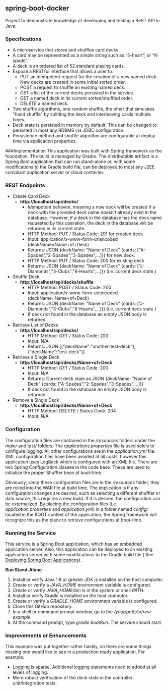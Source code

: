 ## spring-boot-docker

Project to demonstrate knowledge of developing and testing a ReST API in Java.

### Specifications

- A microservice that stores and shuffles card decks.
- A card may be represented as a simple string such as “5-heart”, or “K-spade”.
- A deck is an ordered list of 52 standard playing cards.
- Expose a RESTful interface that allows a user to:
    - PUT an idempotent request for the creation of a new named deck. New decks are created in some initial sorted
      order.
    - POST a request to shuffle an existing named deck.
    - GET a list of the current decks persisted in the service.
    - GET a named deck in its current sorted/shuffled order.
    - DELETE a named deck.
- Two shuffle algorithms, one random shuffle, the other that simulates "hand shuffle" by splitting the deck and
  interleaving cards multiple times.
- Deck state is persisted in memory by default. This can be changed to persisted in most any RDBMS via JDBC
  configuration.
- Persistence method and shuffle algorithm are configurable at deploy time via application properties.

###Implementation
This application was built with Spring framework as the foundation. The build is managed by Gradle. The distributable
artifact is a Spring Boot application that can run stand-alone or, with some modifications to the Gradle build file, can
be deployed to most any J2EE compliant application server or cloud container.

### REST Endpoints

- Create Card Deck
    - **http://localhost/api/decks/**
        - Idempotent behavior, meaning a new deck will be created if a deck with the provided deck name doesn't already
          exist in the database. However, if a deck in the database has the deck name requested by this operation, the
          deck in the database will be returned in its current state.
        - HTTP Method: PUT / Status Code: 201 for created deck
        - Input: application/x-www-form-urlencoded (deckName=Name+of+Deck)
        - Returns: JSON {deckName: "Name of Deck" {cards: ["A-Spades","2-Spades","3-Spades",...]}} for new deck.
        - HTTP Method: PUT / Status Code: 200 for existing deck
        - Returns: JSON {deckName: "Name of Deck" {cards: ["J-Diamonds","3-Clubs","8-Hearts",...]}} (i.e. current deck
          state.)
- Shuffle Deck
    - **http://localhost/api/decks/shuffle**
        - HTTP Method: POST / Status Code: 200
        - Input: application/x-www-form-urlencoded (deckName=Name+of+Deck)
        - Returns: JSON {deckName: "Name of Deck" {cards: ["J-Diamonds","3-Clubs","8-Hearts",...]}} (i.e. current deck
          state.)
        - If deck not found in the database an empty JSON body is returned
- Retrieve List of Decks
    - **http://localhost/api/decks/**
        - HTTP Method: GET / Status Code: 200
        - Input: N/A
        - Returns: JSON [{"deckName":"another-test-deck"},{"deckName":"test-deck"}]
- Retrieve a Single Deck
    - **http://localhost/api/decks/Name+of+Deck**
        - HTTP Method: GET / Status Code: 200
        - Input: N/A
        - Returns: Current deck state as JSON {deckName: "Name of Deck" {cards: ["A-Spades","2-Spades","3-Spades",...]}}
        - If deck not found in the database an empty JSON body is returned
- Remove a Single Deck
    - **http://localhost/api/decks/Name+of+Deck**
        - HTTP Method: DELETE / Status Code: 204
        - Input: N/A

### Configuration

The configuration files are contained in the */resources* folders under the *main/* and *test/* folders. The
*applications.properties* file is used solely to configure logging. All other configurations are in the
*application.yml* file. XML configuration files have been avoided at all costs, however this application uses LogBack
which is configured with an XML file. There are two Spring Configuration
classes in the code base. These are used to initialize the proper Shuffler bean at boot-time.

Obviously, since these configuration files are in the */resources* folder, they are rolled into the WAR file at build
time. The implication is if any configuration changes are desired, such as selecting a different shuffler or data
source, this requires a new build. If it is desired, the configuration can be externalized. By placing the configuration
files (i.e. *application.properties* and *application.yml*) in a folder named *config/* located in the ROOT context of
the application, the Spring framework will recognize this as the place to retrieve configurations at boot-time.

### Running the Service

This service is a Spring Boot application, which has an embedded application server. Also, this application can be
deployed to an existing application server with some modifications to the Gradle build file (
See [Deploying Spring Boot Applications](https://spring.io/blog/2014/03/07/deploying-spring-boot-applications)).

**Run Stand-Alone**

1. Install or verify Java 1.8 or greater JDK is installed on the host computer.
2. Create or verify a *JAVA_HOME* environment variable is configured.
3. Create or verify *JAVA_HOME/bin* is in the system or shell *PATH*.
4. Install or verify Gradle is installed on the host computer.
5. Create or verify a *GRADLE_HOME* environment variable is configured.
6. Clone this GitHub repository.
7. In a shell or command prompt window, go to the */your/path/to/rest-example*
8. At the command prompt, type *gradle bootRun*. The service should start.

### Improvements or Enhancements

This example was put together rather hastily, so there are some things missing one would like to see in a production
ready application. For example:

- Logging is sparse. Additional logging statements need to added at all levels of logging.
- More robust verification of the deck state in the controller unit/integration tests.